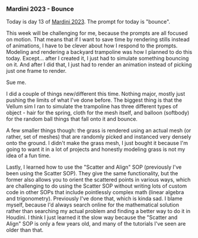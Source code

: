 ### Mardini 2023 - Bounce

Today is day 13 of [Mardini 2023][mardini-2023]. The prompt for today is "bounce".

This week will be challenging for me, because the prompts are all focused on motion.
That means that if I want to save time by rendering stills instead of animations,
I have to be clever about how I respond to the prompts. Modeling and rendering
a backyard trampoline was how I planned to do this today. Except... after I created
it, I just had to simulate something bouncing on it. And after I did that, I just
had to render an animation instead of picking just one frame to render.

Sue me.

I did a couple of things new/different this time. Nothing major, mostly just pushing
the limits of what I've done before. The biggest thing is that the Vellum sim I ran
to simulate the trampoline has three different types of object - hair for the spring,
cloth for the mesh itself, and balloon (softbody) for the random ball things that
fall onto it and bounce.

A few smaller things though: the grass is rendered using an actual mesh (or rather,
set of meshes) that are randomly picked and instanced very densely onto the ground.
I didn't make the grass mesh, I just bought it because I'm going to want it in a
lot of projects and honestly modeling grass is not my idea of a fun time.

Lastly, I learned how to use the "Scatter and Align" SOP (previously I've been using
the Scatter SOP). They give the same functionality, but the former also allows you
to orient the scattered points in various ways, which are challenging to do using
the Scatter SOP without writing lots of custom code in other SOPs that include
pointlessly complex math (linear algebra and trigonometry). Previously I've done that,
which is kinda sad. I blame myself, because I'd always search online for the
mathematical solution rather than searching my actual problem and finding a better
way to do it in Houdini. I think I just learned it the slow way because the "Scatter
and Align" SOP is only a few years old, and many of the tutorials I've seen are older
than that.

<!-- My entry post is [here][entry-post]. -->

[mardini-2023]: https://www.sidefx.com/community-main-menu/contests-jams/mardini-2023/
<!-- [entry-post]: ... -->
